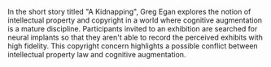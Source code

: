 In the short story titled "A Kidnapping", Greg Egan explores the notion of intellectual property and copyright in a world where cognitive augmentation is a mature discipline. Participants invited to an exhibition are searched for neural implants so that they aren't able to record the perceived exhibits with high fidelity. This copyright concern highlights a possible conflict between intellectual property law and cognitive augmentation.